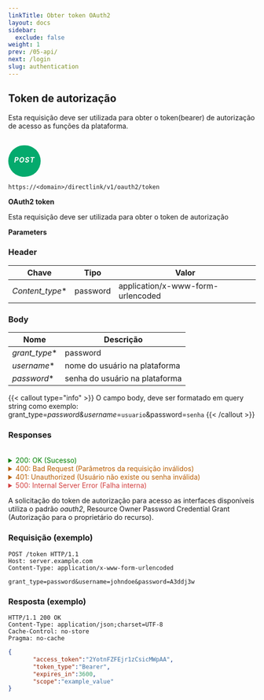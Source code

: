 ```yaml
---
linkTitle: Obter token OAuth2
layout: docs
sidebar:
  exclude: false
weight: 1
prev: /05-api/
next: /login
slug: authentication
---
```


## Token de autorização

Esta requisição deve ser utilizada para obter o token(bearer) de autorização de acesso as funções da plataforma.

<br>
<div style="
  background-color: #04AA6D; /* Green */
  /* cursor: pointer; */
  border: none;
  border-radius: 60px;
  color: white;
  padding: 2px 12px;
  text-align: center;
  display: inline-block;
  letter-spacing: 1px;

">
<h5 style="color: white;">POST</h5>
</div>


```url
https://<domain>/directlink/v1/oauth2/token
```

**OAuth2 token**

Esta requisição deve ser utilizada para obter o token de autorização

**Parameters**

### Header

| Chave | Tipo | Valor|
| --- | ----------- | ---------|
| *Content_type** | password | application/x-www-form-urlencoded |

### Body

|  Nome  | Descrição |
| ----------- | ----------- |
| *grant_type**      | password |
| *username**      | nome do usuário na plataforma |
| *password**      | senha do usuário na plataforma |

<!-- *required -->

{{< callout type="info" >}}
 O campo body, deve ser formatado em query string como exemplo: grant_type=*password&username*=`usuario`&password=`senha`
{{< /callout >}}

### Responses

<br>
<details>
<summary style="color: green; cursor: pointer;">200: OK   (Sucesso)</summary>

```json
{
    "access_token": "eyJhbGciOiJIUzI1NiIsInR5cCI6IkpXVCJ9.eyJpc3MiOiJodHRwOi8vMTkyLjE2OC41LjM4OjgwODAvZGlyZWN0bGluay92MSIsInN1YiI6IlVTRVIxIiwiYXVkIjpbImh0dHA6Ly8xOTIuMTY4LjUuMzg6ODA4MC9kaXJlY3RsaW5rL3YxIl0sImV4cCI6MTY1NTE1OTk3NiwibmJmIjoxNjU1MTU2Mzc2LCJpYXQiOjE2NTUxNTYzNzYsImp0aSI6IjE2NTUxNTYzNzY0Mjg2OTcwMDAifQ.GeMf9voddvEdgStH2GJqHIKIWXXYYbhLEKVz-kq_Cp8",
    "token_type": "Bearer",
    "expires_in": 3600,
    "scope": "https://<domain>/directlink/v1"
}
```
</details>


<details>
<summary style="color: #B95E04; cursor: pointer;">400: Bad Request   (Parâmetros da requisição inválidos)</summary>

```json
{
    "error": 400,
    "error_description": "Bad Request",
    "error_uri": "https://<domain>/directlink/v1"
}
```
</details>

<details>
<summary style="color: #B95E04; cursor: pointer;">401: Unauthorized   (Usuário não existe ou senha inválida)</summary>

```json
{
    "error": 401,
    "error_description": "Unauthorized",
    "error_uri": "https://<domain>/directlink/v1"
}
```
</details>

<details>
<summary style="color: #D33D3D; cursor: pointer;">500: Internal Server Error   (Falha interna)</summary>

```json
{
    "error": 500,
    "error_description": "Internal server error",
    "error_uri": "https://<domain>/directlink/v1"
}
```
</details>

</details>


<!--
{{% details title="POST" closed="false" %}}

{{% /details %}} -->

A solicitação do token de autorização para acesso as interfaces disponíveis utiliza o padrão *oauth2*, Resource Owner Password Credential Grant (Autorização para o proprietário do recurso).

### Requisição (exemplo)

```
POST /token HTTP/1.1
Host: server.example.com
Content-Type: application/x-www-form-urlencoded

grant_type=password&username=johndoe&password=A3ddj3w
```

### Resposta (exemplo)

```
HTTP/1.1 200 OK
Content-Type: application/json;charset=UTF-8
Cache-Control: no-store
Pragma: no-cache
```

```json
{
       "access_token":"2YotnFZFEjr1zCsicMWpAA",
       "token_type":"Bearer",
       "expires_in":3600,
       "scope":"example_value"
}
```


